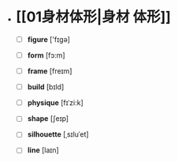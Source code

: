 - # [[01身材体形|身材 体形]]
	- [ ] <span class="vocabulary">**figure**</span> ['fɪɡə]
	- [ ] <span class="vocabulary">**form**</span> [fɔ:m]
	- [ ] <span class="vocabulary">**frame**</span> [freɪm]
	- [ ] <span class="vocabulary">**build**</span> [bɪld]
	- [ ] <span class="vocabulary">**physique**</span> [fɪˈzi:k]
	- [ ] <span class="vocabulary">**shape**</span> [ʃeɪp]
	- [ ] <span class="vocabulary">**silhouette**</span> [ˌsɪluˈet]
	- [ ] <span class="vocabulary">**line**</span> [laɪn]


